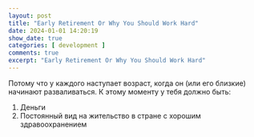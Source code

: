 ```yaml
---
layout: post
title: "Early Retirement Or Why You Should Work Hard"
date: 2024-01-01 14:20:19
show_date: true
categories: [ development ]
comments: true
excerpt: "Early Retirement Or Why You Should Work Hard"
---
```


Потому что у каждого наступает возраст, когда он (или его близкие) начинают разваливаться. К этому моменту у тебя должно быть:
1. Деньги
2. Постоянный вид на жительство в стране с хорошим здравоохранением
